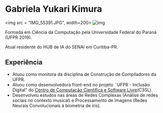 
# Gabriela Yukari Kimura

<img src = "IMG_55391.JPG", width=200>
![img](IMG_55391.JPG)


Formada em Ciência da Computação pela Universidade Federal do Paraná (UFPR 2019). 

Atual residente do HUB de IA do SENAI em Curitiba-PR. 

## Experiência

* Atuou como monitora da disciplina de Construção de Compiladores da UFPR.
* Atuou como desenvolvedora front-end no projeto ¨UFPR - Inclusão Digital" do [Centro de Computação Científica e Software Livre](https://www.c3sl.ufpr.br/)(C3SL). 
* Desenvolveu estudos nas áreas de Redes Complexas (Análise de redes sociais no contexto musical) e Processamento de Imagens (Redes Neurais Convolucionais à biometria de íris). 




